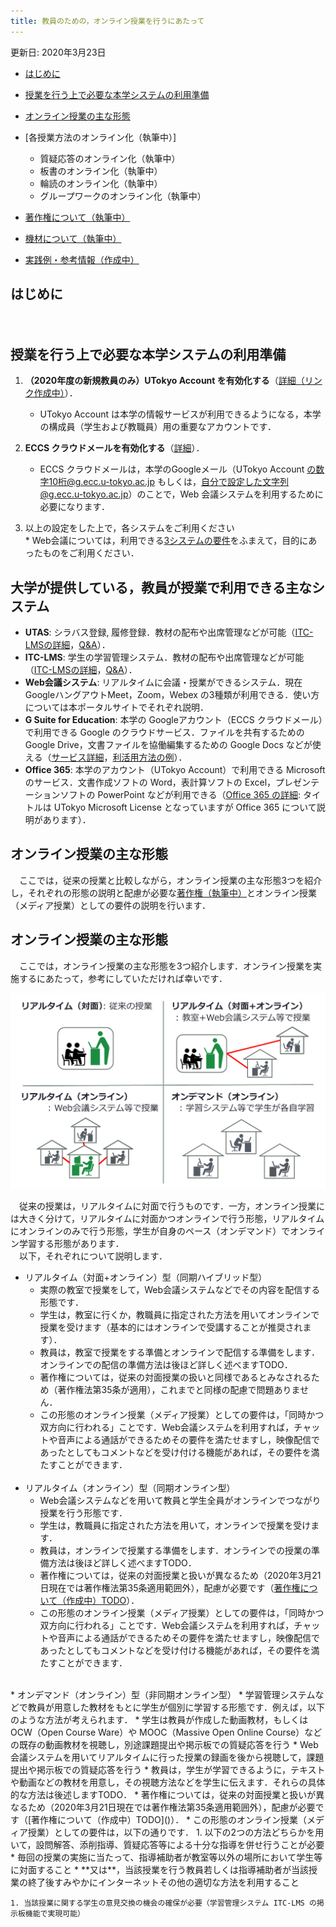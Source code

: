 ```yaml
---
title: 教員のための，オンライン授業を行うにあたって
---
```

更新日: 2020年3月23日


* [はじめに](#はじめに)
* [授業を行う上で必要な本学システムの利用準備](#授業を行う上で必要な本学システムの利用準備)

* [オンライン授業の主な形態]() 
* [各授業方法のオンライン化（執筆中）] 
  * 質疑応答のオンライン化（執筆中）
  * 板書のオンライン化（執筆中）
  * 輪読のオンライン化（執筆中）
  * グループワークのオンライン化（執筆中）
* [著作権について（執筆中）]()
* [機材について（執筆中）]()
* [実践例・参考情報（作成中）]()


## はじめに  
　

## 授業を行う上で必要な本学システムの利用準備

  1. **（2020年度の新規教員のみ）UTokyo Account を有効化する**（<a href="" target="_blank">詳細（リンク作成中）</a>）．  
     * UTokyo Account は本学の情報サービスが利用できるようになる，本学の構成員（学生および教職員）用の重要なアカウントです． 
	 
	 
  1. **ECCS クラウドメールを有効化する**（<a href="https://hwb.ecc.u-tokyo.ac.jp/wp/literacy/email/initialize/" target="_blank">詳細</a>）．  
     * ECCS クラウドメールは，本学のGoogleメール（UTokyo Account の数字10桁@g.ecc.u-tokyo.ac.jp もしくは，自分で設定した文字列@g.ecc.u-tokyo.ac.jp）のことで，Web 会議システムを利用するために必要になります．  
  
  1. 以上の設定をした上で，各システムをご利用ください  
    * Web会議については，利用できる<a href="compare">3システムの要件</a>をふまえて，目的にあったものをご利用ください．


## 大学が提供している，教員が授業で利用できる主なシステム  
  * **UTAS**: シラバス登録, 履修登録．教材の配布や出席管理などが可能（<a href="https://www.ecc.u-tokyo.ac.jp/itc-lms/index.html" target="_blank">ITC-LMSの詳細</a>，<a href="https://www.ecc.u-tokyo.ac.jp/itc-lms/faq.html" target="_blank">Q&A</a>）．
  * **ITC-LMS**: 学生の学習管理システム．教材の配布や出席管理などが可能（<a href="https://www.ecc.u-tokyo.ac.jp/itc-lms/index.html" target="_blank">ITC-LMSの詳細</a>，<a href="https://www.ecc.u-tokyo.ac.jp/itc-lms/faq.html" target="_blank">Q&A</a>）．
  * **Web会議システム**: リアルタイムに会議・授業ができるシステム．現在 GoogleハングアウトMeet，Zoom，Webex の3種類が利用できる．使い方については本ポータルサイトでそれぞれ説明．
  * **G Suite for Education**: 本学の Googleアカウント（ECCS クラウドメール）で利用できる Google のクラウドサービス．ファイルを共有するための Google Drive，文書ファイルを協働編集するための Google Docs などが使える（<a href="https://www.ecc.u-tokyo.ac.jp/announcement/2017/04/26_2495.html" target="_blank">サービス詳細</a>，<a href="http://www.itc.u-tokyo.ac.jp/DigitalLife/perFile/12_ec_gakusei-cloud.pdf" target="_blank">利活用方法の例</a>）．  
  * **Office 365**: 本学のアカウント（UTokyo Account）で利用できる Microsoft のサービス．文書作成ソフトの Word，表計算ソフトの Excel，プレゼンテーションソフトの PowerPoint などが利用できる（<a href="https://www.u-tokyo.ac.jp/adm/dics/ja/mslicense.html" target="_blank">Office 365 の詳細</a>: タイトルは UTokyo Microsoft License となっていますが Office 365 について説明があります）．


## オンライン授業の主な形態  
　ここでは，従来の授業と比較しながら，オンライン授業の主な形態3つを紹介し，それぞれの形態の説明と配慮が必要な[著作権（執筆中）]()とオンライン授業（メディア授業）としての要件の説明を行います．  

## オンライン授業の主な形態
　ここでは，オンライン授業の主な形態を3つ紹介します．オンライン授業を実施するにあたって，参考にしていただければ幸いです．  

![従来の授業とオンライン授業の主な形態](img/types_overview.png)

　従来の授業は，リアルタイムに対面で行うものです．一方，オンライン授業には大きく分けて，リアルタイムに対面かつオンラインで行う形態，リアルタイムにオンラインのみで行う形態，学生が自身のペース（オンデマンド）でオンライン学習する形態があります．  
　以下，それぞれについて説明します．
  
  
* リアルタイム（対面+オンライン）型（同期ハイブリッド型）
  * 実際の教室で授業をして，Web会議システムなどでその内容を配信する形態です．  
  * 学生は，教室に行くか，教職員に指定された方法を用いてオンラインで授業を受けます（基本的にはオンラインで受講することが推奨されます）．  
  * 教員は，教室で授業をする準備とオンラインで配信する準備をします．オンラインでの配信の準備方法は後ほど詳しく述べますTODO．  
  * 著作権については，従来の対面授業の扱いと同様であるとみなされるため（著作権法第35条が適用），これまでと同様の配慮で問題ありません．  
  * この形態のオンライン授業（メディア授業）としての要件は，「同時かつ双方向に行われる」ことです．Web会議システムを利用すれば，チャットや音声による通話ができるためその要件を満たせますし，映像配信であったとしてもコメントなどを受け付ける機能があれば，その要件を満たすことができます．  <br>
  <br>
* リアルタイム（オンライン）型（同期オンライン型）
  * Web会議システムなどを用いて教員と学生全員がオンラインでつながり授業を行う形態です．  
  * 学生は，教職員に指定された方法を用いて，オンラインで授業を受けます．  
  * 教員は，オンラインで授業する準備をします．オンラインでの授業の準備方法は後ほど詳しく述べますTODO．  
  * 著作権については，従来の対面授業と扱いが異なるため（2020年3月21日現在では著作権法第35条適用範囲外），配慮が必要です（[著作権について（作成中）TODO]()）．  
  * この形態のオンライン授業（メディア授業）としての要件は，「同時かつ双方向に行われる」ことです．Web会議システムを利用すれば，チャットや音声による通話ができるためその要件を満たせますし，映像配信であったとしてもコメントなどを受け付ける機能があれば，その要件を満たすことができます． <br>
<br>  
* オンデマンド（オンライン）型（非同期オンライン型）
  * 学習管理システムなどで教員が用意した教材をもとに学生が個別に学習する形態です．例えば，以下のような方法が考えられます．
    * 学生は教員が作成した動画教材，もしくは OCW（Open Course Ware）や MOOC（Massive Open Online Course）などの既存の動画教材を視聴し，別途課題提出や掲示板での質疑応答を行う
    * Web会議システムを用いてリアルタイムに行った授業の録画を後から視聴して，課題提出や掲示板での質疑応答を行う
  * 教員は，学生が学習できるように，テキストや動画などの教材を用意し，その視聴方法などを学生に伝えます．それらの具体的な方法は後述しますTODO．  
  * 著作権については，従来の対面授業と扱いが異なるため（2020年3月21日現在では著作権法第35条適用範囲外），配慮が必要です（[著作権について（作成中）TODO]()）．  
  * この形態のオンライン授業（メディア授業）としての要件は，以下の通りです．
    1. 以下の2つの方法どちらかを用いて，設問解答、添削指導、質疑応答等による十分な指導を併せ行うことが必要
      * 毎回の授業の実施に当たって、指導補助者が教室等以外の場所において学生等に対面すること
	  * **又は**，当該授業を行う教員若しくは指導補助者が当該授業の終了後すみやかにインターネットその他の適切な方法を利用すること
  
    1. 当該授業に関する学生の意見交換の機会の確保が必要（学習管理システム ITC-LMS の掲示板機能で実現可能）


　




